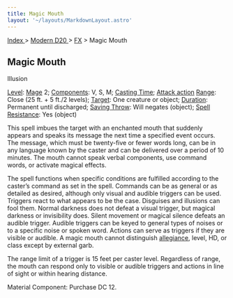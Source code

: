 ```yaml
---
title: Magic Mouth
layout: '~/layouts/MarkdownLayout.astro'
---
```


[ Index ](/) > [ Modern D20 ](/modern.d20.srd) > [FX](/modern.d20.srd/fx) > Magic Mouth

## Magic Mouth

Illusion

[Level](/modern.d20.srd/fx/level):
[Mage](/modern.d20.srd/classes/advanced/mage) 2;
[Components](/modern.d20.srd/fx/components): V, S, M; [Casting Time](/modern.d20.srd/fx/casting.time); [Attack action](/modern.d20.srd/combat/attack.actions)
[Range](/modern.d20.srd/fx/range): Close (25 ft. + 5 ft./2 levels);
[Target](/modern.d20.srd/fx/target): One creature or object;
[Duration](/modern.d20.srd/fx/duration): Permanent until discharged; [Saving Throw](/modern.d20.srd/basics/saving.throws): Will negates (object); [Spell Resistance](/modern.d20.srd/special.abilities/spell.resistance): Yes (object)

This spell imbues the target with an enchanted mouth that suddenly appears and
speaks its message the next time a specified event occurs. The message, which
must be twenty-five or fewer words long, can be in any language known by the
caster and can be delivered over a period of 10 minutes. The mouth cannot
speak verbal components, use command words, or activate magical effects.

The spell functions when specific conditions are fulfilled according to the
caster’s command as set in the spell. Commands can be as general or as
detailed as desired, although only visual and audible triggers can be used.
Triggers react to what appears to be the case. Disguises and illusions can
fool them. Normal darkness does not defeat a visual trigger, but magical
darkness or invisibility does. Silent movement or magical silence defeats an
audible trigger. Audible triggers can be keyed to general types of noises or
to a specific noise or spoken word. Actions can serve as triggers if they are
visible or audible. A magic mouth cannot distinguish
[allegiance](/modern.d20.srd/basics/allegiances), level, HD, or class except
by external garb.

The range limit of a trigger is 15 feet per caster level. Regardless of range,
the mouth can respond only to visible or audible triggers and actions in line
of sight or within hearing distance.

Material Component: Purchase DC 12.

